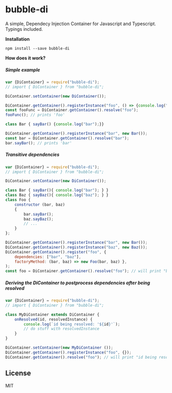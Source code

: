 bubble-di
=========================

A simple, Dependecy Injection Container for Javascript and Typescript.
Typings included.

**Installation**

```
npm install --save bubble-di
```

**How does it work?**

##### Simple example
```javascript
var {DiContainer} = require("bubble-di");
// import { DiContainer } from "bubble-di";

DiContainer.setContainer(new DiContainer());

DiContainer.getContainer().registerInstance("foo", () => {console.log("foo");});
const fooFunc = DiContainer.getContainer().resolve("foo");
fooFunc(); // prints 'foo'

class Bar { sayBar() {console.log("bar");}}

DiContainer.getContainer().registerInstance("bar", new Bar());
const bar = DiContainer.getContainer().resolve("bar");
bar.sayBar(); // prints 'bar'
```

##### Transitive dependencies
```javascript
var {DiContainer} = require("bubble-di");
// import { DiContainer } from "bubble-di";

DiContainer.setContainer(new DiContainer());

class Bar { sayBar(){ console.log("bar"); } }
class Baz { sayBaz(){ console.log("baz"); } }
class Foo { 
    constructor (bar, baz)
    {
        bar.sayBar();
        baz.sayBaz();
        // ...
    }
};

DiContainer.getContainer().registerInstance("bar", new Bar());
DiContainer.getContainer().registerInstance("baz", new Baz());
DiContainer.getContainer().register("foo", {
    dependencies: ["bar", "baz"],
    factoryMethod: (bar, baz) => new Foo(bar, baz) },
);
const foo = DiContainer.getContainer().resolve("foo"); // will print "bar" and "baz".
```

##### Deriving the DiContainer to postprocess dependencies after being resolved
```javascript
var {DiContainer} = require("bubble-di");
// import { DiContainer } from "bubble-di";

class MyDiContainer extends DiContainer {
    onResolved(id, resolvedInstance) {
        console.log(`id being resolved: '${id}'`);
        // do stuff with resolvedInstance
    }
}

DiContainer.setContainer(new MyDiContainer ());
DiContainer.getContainer().registerInstance("foo", {});
DiContainer.getContainer().resolve("foo"); // will print "id being resolved: 'foo'"
```

## License

MIT
